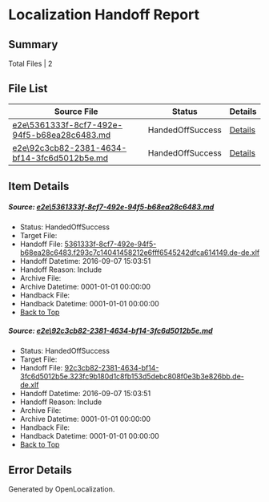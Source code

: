 # <a name='report-top'></a> Localization Handoff Report

## Summary
 Total Files | 2

## File List
 Source File | Status | Details 
 ----------- | ------ | ------- 
 [e2e\5361333f-8cf7-492e-94f5-b68ea28c6483.md](https://github.com/OpenLocalizationTestOrg/ol-test0/blob/d788aa3c680aadc0f7463d1f406aca53ec5e9408/e2e/5361333f-8cf7-492e-94f5-b68ea28c6483.md) | HandedOffSuccess | [Details](#9a2d6f0a2e3681c997c9782d07bb0186b422c8af1)
 [e2e\92c3cb82-2381-4634-bf14-3fc6d5012b5e.md](https://github.com/OpenLocalizationTestOrg/ol-test0/blob/d788aa3c680aadc0f7463d1f406aca53ec5e9408/e2e/92c3cb82-2381-4634-bf14-3fc6d5012b5e.md) | HandedOffSuccess | [Details](#b25b9a1e7f73068f46ca9e64a8d09755704af95a3)

## Item Details
##### <a name='9a2d6f0a2e3681c997c9782d07bb0186b422c8af1'></a> Source: [e2e\5361333f-8cf7-492e-94f5-b68ea28c6483.md](https://github.com/OpenLocalizationTestOrg/ol-test0/blob/d788aa3c680aadc0f7463d1f406aca53ec5e9408/e2e/5361333f-8cf7-492e-94f5-b68ea28c6483.md)
* Status: HandedOffSuccess
* Target File: 
* Handoff File: [5361333f-8cf7-492e-94f5-b68ea28c6483.f293c7c14041458212e6fff6545242dfca614149.de-de.xlf](https://github.com/OpenLocalizationTestOrg/ol-test0-handoff/blob/da5120e7de3e54265df1aff66b1b698ac1e50f41/ol-handoff/OpenLocalizationTestOrg/ol-test0-dede/yuwzho/ht/5361333f-8cf7-492e-94f5-b68ea28c6483.f293c7c14041458212e6fff6545242dfca614149.de-de.xlf)
* Handoff Datetime: 2016-09-07 15:03:51
* Handoff Reason: Include
* Archive File: 
* Archive Datetime: 0001-01-01 00:00:00
* Handback File: 
* Handback Datetime: 0001-01-01 00:00:00
* [Back to Top](#report-top)

##### <a name='b25b9a1e7f73068f46ca9e64a8d09755704af95a3'></a> Source: [e2e\92c3cb82-2381-4634-bf14-3fc6d5012b5e.md](https://github.com/OpenLocalizationTestOrg/ol-test0/blob/d788aa3c680aadc0f7463d1f406aca53ec5e9408/e2e/92c3cb82-2381-4634-bf14-3fc6d5012b5e.md)
* Status: HandedOffSuccess
* Target File: 
* Handoff File: [92c3cb82-2381-4634-bf14-3fc6d5012b5e.323fc9b180d1c8fb153d5debc808f0e3b3e826bb.de-de.xlf](https://github.com/OpenLocalizationTestOrg/ol-test0-handoff/blob/da5120e7de3e54265df1aff66b1b698ac1e50f41/ol-handoff/OpenLocalizationTestOrg/ol-test0-dede/yuwzho/ht/92c3cb82-2381-4634-bf14-3fc6d5012b5e.323fc9b180d1c8fb153d5debc808f0e3b3e826bb.de-de.xlf)
* Handoff Datetime: 2016-09-07 15:03:51
* Handoff Reason: Include
* Archive File: 
* Archive Datetime: 0001-01-01 00:00:00
* Handback File: 
* Handback Datetime: 0001-01-01 00:00:00
* [Back to Top](#report-top)


## Error Details

Generated by OpenLocalization.

